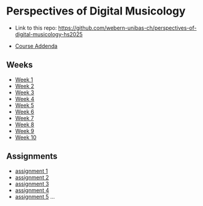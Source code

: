# Perspectives of Digital Musicology

* Link to this repo: https://github.com/webern-unibas-ch/perspectives-of-digital-musicology-hs2025

* [Course Addenda](addenda.md)

## Weeks

* [Week 1](weeks/week-01.md)
* [Week 2](weeks/week-02.md)
* [Week 3](weeks/week-03.md)
* [Week 4](weeks/week-04.md)
* [Week 5](weeks/week-05.md)
* [Week 6](weeks/week-06.md)
* [Week 7](weeks/week-07.md)
* [Week 8](weeks/week-08.md)
* [Week 9](weeks/week-09.md)
* [Week 10](weeks/week-10.md)


## Assignments

* [assignment 1](assignments/assignment-1.md)
* [assignment 2](assignments/assignment-2.md)
* [assignment 3](assignments/assignment-3.md)
* [assignment 4](assignments/assignment-4.md)
* [assignment 5](assignments/assignment-5.md)
...









